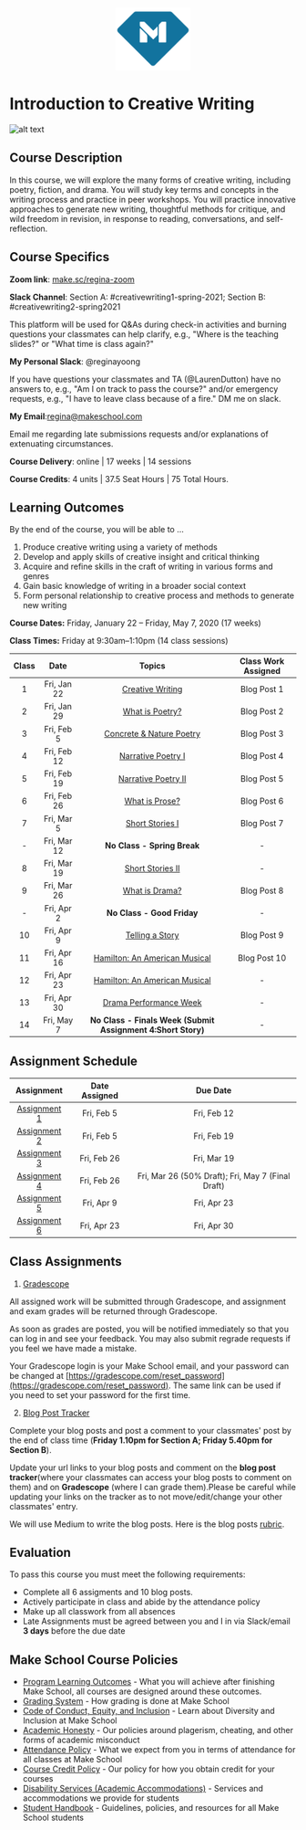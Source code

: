 <p align="center">
  <a href="https://www.makeschool.com">
      <img alt="Make School Logo" src="./Web/logo-icononly.svg" height="110">
  </a>
</p>

# Introduction to Creative Writing

![alt text](https://clearview.libnet.info/images/events/clearview/creative_writing_club.jpg)

## Course Description

In this course, we will explore the many forms of creative writing, including poetry, fiction, and drama. You will study key terms and concepts in the writing process and practice in peer workshops. You will practice innovative approaches to generate new writing, thoughtful methods for critique, and wild freedom in revision, in response to reading, conversations, and self-reflection.

## Course Specifics

**Zoom link**: [make.sc/regina-zoom](make.sc/regina-zoom)

**Slack Channel**: Section A: #creativewriting1-spring-2021; Section B: #creativewriting2-spring2021

This platform will be used for Q&As during check-in activities and burning questions your classmates can help clarify, e.g., "Where is the teaching slides?" or "What time is class again?"

**My Personal Slack**: @reginayoong

If you have questions your classmates and TA (@LaurenDutton) have no answers to, e.g., "Am I on track to pass the course?" and/or emergency requests, e.g., "I have to leave class because of a fire." DM me on slack.

**My Email**:regina@makeschool.com

Email me regarding late submissions requests and/or explanations of extenuating circumstances.

**Course Delivery**: online | 17 weeks | 14 sessions

**Course Credits**: 4 units | 37.5 Seat Hours | 75 Total Hours.

## Learning Outcomes

By the end of the course, you will be able to ...

1. Produce creative writing using a variety of methods
1. Develop and apply skills of creative insight and critical thinking
1. Acquire and refine skills in the craft of writing in various forms and genres
1. Gain basic knowledge of writing in a broader social context
1. Form personal relationship to creative process and methods to generate new writing

**Course Dates:** Friday, January 22 – Friday, May 7, 2020 (17 weeks)

**Class Times:** Friday at 9:30am–1:10pm (14 class sessions)

| Class |          Date          |                 Topics                  |                 Class Work Assigned             |
|:-----:|:----------------------:|:---------------------------------------:|:---------------------------------------:|
|  1 |  Fri, Jan 22               | [Creative Writing](https://docs.google.com/presentation/d/1ic1yKLcf6gEEAylsp5oWgj2zT11kUAYXfoxuF3CqzRY/edit#slide=id.ga82a6e1129_0_5) | Blog Post 1 |
|  2 |  Fri, Jan 29               | [What is Poetry?](https://docs.google.com/presentation/d/1ic1yKLcf6gEEAylsp5oWgj2zT11kUAYXfoxuF3CqzRY/edit#slide=id.g9685c11717_2_268) | Blog Post 2 |
|  3 |  Fri, Feb 5                | [Concrete & Nature Poetry](https://docs.google.com/presentation/d/1ic1yKLcf6gEEAylsp5oWgj2zT11kUAYXfoxuF3CqzRY/edit#slide=id.g9685c11717_2_246) | Blog Post 3 |
|  4 |  Fri, Feb 12               | [Narrative Poetry I](https://docs.google.com/presentation/d/1ic1yKLcf6gEEAylsp5oWgj2zT11kUAYXfoxuF3CqzRY/edit#slide=id.g9685c11717_2_5) | Blog Post 4 |
|  5 |  Fri, Feb 19               | [Narrative Poetry II](https://docs.google.com/presentation/d/1ic1yKLcf6gEEAylsp5oWgj2zT11kUAYXfoxuF3CqzRY/edit#slide=id.g9685c11717_2_107) | Blog Post 5 |
|  6 |  Fri, Feb 26               | [What is Prose?](https://docs.google.com/presentation/d/1CDb3o_VWnDF4mlmkYqwZMzm-eMCKgmNfRRg8Bi_o5E4/edit#slide=id.g98b76e4428_0_128)| Blog Post 6 |
|  7 |  Fri, Mar 5                | [Short Stories I](https://docs.google.com/presentation/d/1CDb3o_VWnDF4mlmkYqwZMzm-eMCKgmNfRRg8Bi_o5E4/edit#slide=id.g99de43c480_1_5) | Blog Post 7 |
| -  |  Fri, Mar 12               | **No Class - Spring Break** |- |
| 8  |  Fri, Mar 19               | [Short Stories II](https://docs.google.com/presentation/d/1CDb3o_VWnDF4mlmkYqwZMzm-eMCKgmNfRRg8Bi_o5E4/edit#slide=id.g9dd8992a41_15_5) | - |
| 9 |   Fri, Mar 26               | [What is Drama?](https://docs.google.com/presentation/d/1iSO0fPZuax-d9AhU-eAKdc_oPXwbu74fwBifHuicX3o/edit#slide=id.g9f8180396e_0_74) | Blog Post 8 |
| -  |  Fri, Apr 2                | **No Class - Good Friday**  |- |
| 10 |  Fri, Apr 9                | [Telling a Story](https://docs.google.com/presentation/d/1iSO0fPZuax-d9AhU-eAKdc_oPXwbu74fwBifHuicX3o/edit#slide=id.ga67192cd87_0_11) | Blog Post 9 |
| 11 |  Fri, Apr 16               | [Hamilton: An American Musical](https://docs.google.com/presentation/d/1iSO0fPZuax-d9AhU-eAKdc_oPXwbu74fwBifHuicX3o/edit#slide=id.gb0b4166731_0_316) | Blog Post 10 |
| 12 |  Fri, Apr 23               | [Hamilton: An American Musical](https://docs.google.com/presentation/d/1iSO0fPZuax-d9AhU-eAKdc_oPXwbu74fwBifHuicX3o/edit#slide=id.gb0b4166731_0_271) |- |
| 13 |  Fri, Apr 30               | [Drama Performance Week](https://docs.google.com/presentation/d/1iSO0fPZuax-d9AhU-eAKdc_oPXwbu74fwBifHuicX3o/edit#slide=id.gaddebc3e49_0_5) |- |
| 14 |  Fri, May 7                | **No Class - Finals Week (Submit Assignment 4:Short Story)**  |- |

## Assignment Schedule

|                        Assignment                         | Date Assigned |   Due Date   |
|:---------------------------------------------------------:|:-------------:|:------------:|
| [Assignment 1](https://docs.google.com/document/d/1nb-KCvuDi44QMUt4PrUod6ehfeY56dkoa2xDocL3mQg/edit?usp=sharing) |  Fri, Feb 5 |  Fri, Feb 12 |
| [Assignment 2](https://docs.google.com/document/d/165I7ImfrMESelkbtQK2Q2mRyxZCS36sCQwruQxscbN0/edit?usp=sharing) |  Fri, Feb 5 | Fri, Feb 19  |
| [Assignment 3](https://docs.google.com/document/d/1sEh0ZZG6vIwwgFgrcY1BCsETsyNbf7X44QDVj4glsTk/edit?usp=sharing) |  Fri, Feb 26    |  Fri, Mar 19   |
| [Assignment 4](https://docs.google.com/document/d/1P4WoSFTrcwqAfZ9ts2flVYSwDcYn8Af9y0CGV96JFjw/edit?usp=sharing) |  Fri, Feb 26    |  Fri, Mar 26 (50% Draft); Fri, May 7 (Final Draft) |
| [Assignment 5](https://docs.google.com/document/d/1N2y3Xb3tPwooGbzuMvMDXkRo1srpcPuDL5V4gbHZ6Qk/edit?usp=sharing) |  Fri, Apr 9  |  Fri, Apr 23   |
| [Assignment 6](https://docs.google.com/document/d/1YPnCVVVrTasoNRQ2OQumUq2EWviKYA36xZf4wsmjQTs/edit?usp=sharing) |  Fri, Apr 23   |  Fri, Apr 30 |

## Class Assignments

1. [Gradescope](gradescope.com)

All assigned work will be submitted through Gradescope, and assignment and exam grades will be returned through Gradescope.

As soon as grades are posted, you will be notified immediately so that you can log in and see your feedback. You may also submit regrade requests if you feel we have made a mistake.

Your Gradescope login is your Make School email, and your password can be changed at [https://gradescope.com/reset_password](https://gradescope.com/reset_password). The same link can be used if you need to set your password for the first time.

2. [Blog Post Tracker](https://docs.google.com/spreadsheets/d/1qAqPg_XIJndRoJuoI-EC1LPx_kYBogdgcW5nBoOFzUw/edit?usp=sharing)

Complete your blog posts and post a comment to your classmates' post by the end of class time (**Friday 1.10pm for Section A; Friday 5.40pm for Section B**). 

Update your url links to your blog posts and comment on the **blog post tracker**(where your classmates can access your blog posts to comment on them) and on **Gradescope** (where I can grade them).Please be careful while updating your links on the tracker as to not move/edit/change your other classmates' entry.

We will use Medium to write the blog posts. Here is the blog posts [rubric](https://docs.google.com/document/d/1YQN9aUjRO-LQkXhPRWeGizRnVaZ_n53N3VFYjyzeeME/edit).


## Evaluation

To pass this course you must meet the following requirements:

- Complete all 6 assigments and 10 blog posts.
- Actively participate in class and abide by the attendance policy
- Make up all classwork from all absences
- Late Assignments must be agreed between you and I in via Slack/email **3 days** before the due date

## Make School Course Policies

- [Program Learning Outcomes](https://make.sc/program-learning-outcomes) - What you will achieve after finishing Make School, all courses are designed around these outcomes.
- [Grading System](https://make.sc/grading-system) - How grading is done at Make School
- [Code of Conduct, Equity, and Inclusion](https://make.sc/code-of-conduct) - Learn about Diversity and Inclusion at Make School
- [Academic Honesty](https://make.sc/academic-honesty-policy) - Our policies around plagerism, cheating, and other forms of academic misconduct
- [Attendance Policy](https://make.sc/attendance-policy) - What we expect from you in terms of attendance for all classes at Make School
- [Course Credit Policy](https://make.sc/course-credit-policy) - Our policy for how you obtain credit for your courses
- [Disability Services (Academic Accommodations)](https://make.sc/disability-services) - Services and accommodations we provide for students
- [Student Handbook](https://make.sc/student-handbook) - Guidelines, policies, and resources for all Make School students
